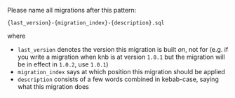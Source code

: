 Please name all migrations after this pattern:

```
{last_version}-{migration_index}-{description}.sql
```

where

- `last_version` denotes the version this migration is built _on_, not for (e.g.
  if you write a migration when knb is at version `1.0.1` but the migration will
  be in effect in `1.0.2`, use `1.0.1`)
- `migration_index` says at which position this migration should be applied
- `description` consists of a few words combined in kebab-case, saying what this
  migration does
